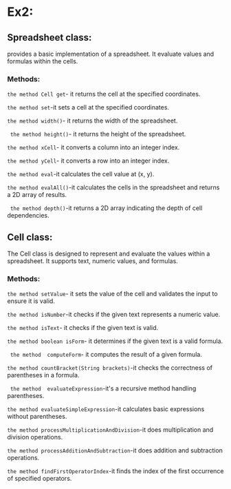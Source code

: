 # Ex2:
## Spreadsheet class:
provides a basic implementation of a spreadsheet.
It  evaluate values and formulas within the cells.

### Methods:
`the method Cell get`- it returns the cell at the specified coordinates.

 `the method set`-it sets a cell at the specified coordinates.

 `the method width()`- it returns the width of the spreadsheet.

` the method height()`- it returns the height of the spreadsheet.

 `the method xCell`- it converts a column into an integer index.

 `the method yCell`- it converts a row into an integer index.

 `the method eval`-it calculates the cell value at (x, y).

 `the method evalAll()`-it  calculates the cells in the spreadsheet and returns a 2D array of results.

` the method depth()`-it returns a 2D array indicating the depth of cell dependencies.
## Cell class:
The Cell class is  designed to represent and evaluate the values within a spreadsheet.
 It supports text, numeric values, and formulas.

### Methods:
 `the method setValue`- it sets the value of the cell and validates the input to ensure it is valid.

 `the method isNumber`-it checks if the given text represents a numeric value.

 `the method isText`- it checks if the given text is valid.

 `the method boolean isForm`- it determines if the given text is a valid formula.

 ` the method  computeForm`- it computes the result of a given formula.

 `the method countBracket(String brackets)`-it checks the correctness of parentheses in a formula.

` the method  evaluateExpression`-it's a recursive method handling parentheses.

 `the method evaluateSimpleExpression`-it calculates basic expressions without parentheses.

  `the method processMultiplicationAndDivision`-it does multiplication and division operations.

   `the method processAdditionAndSubtraction`-it does addition and subtraction operations.

`the method findFirstOperatorIndex`-it finds the index of the first occurrence of specified operators.


